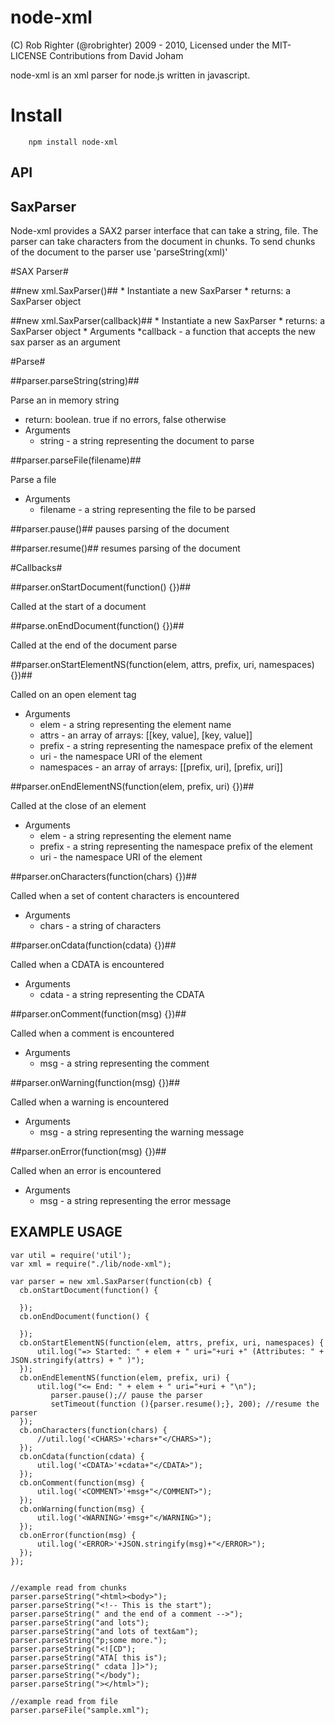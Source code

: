 node-xml
===================

(C) Rob Righter (@robrighter) 2009 - 2010, Licensed under the MIT-LICENSE
Contributions from David Joham

 node-xml is an xml parser for node.js written in javascript. 

# Install

		npm install node-xml

API
---
 

SaxParser
---------

Node-xml provides a SAX2 parser interface that can take a string, file. The parser can take characters from the document in chunks. To send chunks of the document to the parser use 'parseString(xml)'

#SAX Parser#

##new xml.SaxParser()##
	* Instantiate a new SaxParser
	* returns: a SaxParser object

##new xml.SaxParser(callback)##
	* Instantiate a new SaxParser
	* returns: a SaxParser object
	* Arguments
		*callback - a function that accepts the new sax parser as an argument
	
#Parse#

##parser.parseString(string)##

Parse an in memory string
* return: boolean. true if no errors, false otherwise
* Arguments
	* string - a string representing the document to parse

##parser.parseFile(filename)##

Parse a file
* Arguments
	* filename - a string representing the file to be parsed
	
##parser.pause()##
pauses parsing of the document

##parser.resume()##
resumes parsing of the document

#Callbacks#

##parser.onStartDocument(function() {})##

Called at the start of a document

##parse.onEndDocument(function() {})##

 Called at the end of the document parse

##parser.onStartElementNS(function(elem, attrs, prefix, uri, namespaces) {})##

Called on an open element tag
* Arguments
	* elem - a string representing the element name
	* attrs - an array of arrays: [[key, value], [key, value]]
	* prefix - a string representing the namespace prefix of the element
	* uri - the namespace URI of the element
	* namespaces - an array of arrays: [[prefix, uri], [prefix, uri]]

##parser.onEndElementNS(function(elem, prefix, uri) {})##

Called at the close of an element
* Arguments
	* elem - a string representing the element name
    * prefix - a string representing the namespace prefix of the element
    * uri - the namespace URI of the element

##parser.onCharacters(function(chars) {})##

Called when a set of content characters is encountered
* Arguments
	* chars - a string of characters

##parser.onCdata(function(cdata) {})##

Called when a CDATA is encountered
* Arguments
	* cdata - a string representing the CDATA

##parser.onComment(function(msg) {})##

Called when a comment is encountered
* Arguments
	* msg - a string representing the comment

##parser.onWarning(function(msg) {})##

Called when a warning is encountered
* Arguments
	* msg - a string representing the warning message

##parser.onError(function(msg) {})##

Called when an error is encountered
   * Arguments
		* msg - a string representing the error message
	

EXAMPLE USAGE
-------------

	var util = require('util');
	var xml = require("./lib/node-xml");
	
	var parser = new xml.SaxParser(function(cb) {
	  cb.onStartDocument(function() {
		
	  });
	  cb.onEndDocument(function() {
		
	  });
	  cb.onStartElementNS(function(elem, attrs, prefix, uri, namespaces) {
	      util.log("=> Started: " + elem + " uri="+uri +" (Attributes: " + JSON.stringify(attrs) + " )");
	  });
	  cb.onEndElementNS(function(elem, prefix, uri) {
	      util.log("<= End: " + elem + " uri="+uri + "\n");
	         parser.pause();// pause the parser
	         setTimeout(function (){parser.resume();}, 200); //resume the parser
	  });
	  cb.onCharacters(function(chars) {
	      //util.log('<CHARS>'+chars+"</CHARS>");
	  });
	  cb.onCdata(function(cdata) {
	      util.log('<CDATA>'+cdata+"</CDATA>");
	  });
	  cb.onComment(function(msg) {
	      util.log('<COMMENT>'+msg+"</COMMENT>");
	  });
	  cb.onWarning(function(msg) {
	      util.log('<WARNING>'+msg+"</WARNING>");
	  });
	  cb.onError(function(msg) {
	      util.log('<ERROR>'+JSON.stringify(msg)+"</ERROR>");
	  });
	});
	

	//example read from chunks
	parser.parseString("<html><body>");
	parser.parseString("<!-- This is the start");
	parser.parseString(" and the end of a comment -->");
	parser.parseString("and lots");
	parser.parseString("and lots of text&am");
	parser.parseString("p;some more.");
	parser.parseString("<![CD");
	parser.parseString("ATA[ this is");
	parser.parseString(" cdata ]]>");
	parser.parseString("</body");
	parser.parseString("></html>");

	//example read from file
	parser.parseFile("sample.xml");
